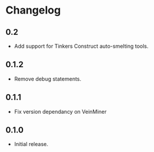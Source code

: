 Changelog
=========

0.2
----
* Add support for Tinkers Construct auto-smelting tools.

0.1.2
-----
* Remove debug statements.

0.1.1
-----
* Fix version dependancy on VeinMiner

0.1.0
-----
* Initial release.

